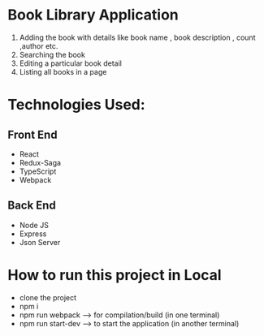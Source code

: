 # Book Library Application
  1. Adding the book with details like book name , book description , count ,author etc.
  2. Searching the book
  3. Editing a particular book detail
  4. Listing all books in a page

# Technologies Used:
## Front End
  - React
  - Redux-Saga
  - TypeScript
  - Webpack

## Back End
  - Node JS
  - Express
  - Json Server



# How to run this project in Local
  - clone the project
  - npm i
  - npm run webpack --> for compilation/build (in one terminal)
  - npm run start-dev --> to start the application (in another terminal)
